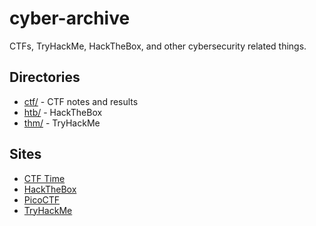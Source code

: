 # cyber-archive

CTFs, TryHackMe, HackTheBox, and other cybersecurity related things.

## Directories

- [ctf/](ctf/) - CTF notes and results
- [htb/](htb/) - HackTheBox
- [thm/](thm/) - TryHackMe

## Sites

- [CTF Time](https://ctftime.org/)
- [HackTheBox](https://app.hackthebox.com/home)
- [PicoCTF](https://picoctf.org/)
- [TryHackMe](https://tryhackme.com/)
